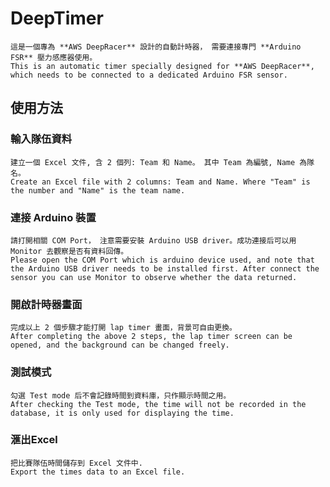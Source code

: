 # DeepTimer
    這是一個專為 **AWS DeepRacer** 設計的自動計時器， 需要連接專門 **Arduino FSR** 壓力感應器使用。
    This is an automatic timer specially designed for **AWS DeepRacer**, which needs to be connected to a dedicated Arduino FSR sensor.
 
## 使用方法

### 輸入隊伍資料
    建立一個 Excel 文件, 含 2 個列: Team 和 Name。 其中 Team 為編號, Name 為隊名。
    Create an Excel file with 2 columns: Team and Name. Where "Team" is the number and "Name" is the team name.

### 連接 Arduino 裝置
    請打開相關 COM Port， 注意需要安裝 Arduino USB driver。成功連接后可以用 Monitor 去觀察是否有資料回傳。
    Please open the COM Port which is arduino device used, and note that the Arduino USB driver needs to be installed first. After connect the sensor you can use Monitor to observe whether the data returned.

### 開啟計時器畫面
    完成以上 2 個步驟才能打開 lap timer 畫面，背景可自由更換。
    After completing the above 2 steps, the lap timer screen can be opened, and the background can be changed freely.

### 測試模式
    勾選 Test mode 后不會記錄時間到資料庫，只作顯示時間之用。
    After checking the Test mode, the time will not be recorded in the database, it is only used for displaying the time.

### 滙出Excel
    把比賽隊伍時間儲存到 Excel 文件中.
    Export the times data to an Excel file.

